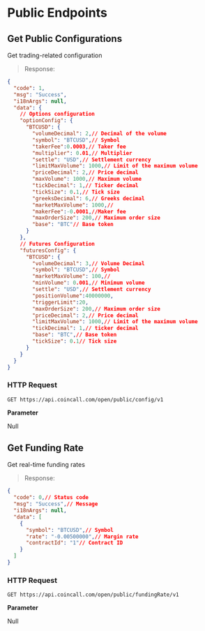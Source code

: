 # Public Endpoints

## Get Public Configurations

Get trading-related configuration

> Response:

```json
{
  "code": 1,
  "msg": "Success",
  "i18nArgs": null,
  "data": {
    // Options configuration
    "optionConfig": {
      "BTCUSD": {
        "volumeDecimal": 2,// Decimal of the volume
        "symbol": "BTCUSD",// Symbol
        "takerFee":0.0003,// Taker fee
        "multiplier": 0.01,// Multiplier
        "settle": "USD",// Settlement currency
        "limitMaxVolume": 1000,// Limit of the maximum volume
        "priceDecimal": 2,// Price decimal
        "maxVolume": 1000,// Maximum volume
        "tickDecimal": 1,// Ticker decimal
        "tickSize": 0.1,// Tick size
        "greeksDecimal": 6,// Greeks decimal
        "marketMaxVolume": 1000,//
        "makerFee":-0.0001,//Maker fee
        "maxOrderSize": 200,// Maximum order size
        "base": "BTC"// Base token
      }
    },
    // Futures Configuration
    "futuresConfig": {
      "BTCUSD": {
        "volumeDecimal": 3,// Volume Decimal
        "symbol": "BTCUSD",// Symbol
        "marketMaxVolume": 100,//
        "minVolume": 0.001,// Minimum volume
        "settle": "USD",// Settlement currency
        "positionVolume":40000000,
        "triggerLimit":20,
        "maxOrderSize": 200,// Maximum order size
        "priceDecimal": 2,// Price decimal
        "limitMaxVolume": 1000,// Limit of the maximum volume
        "tickDecimal": 1,// ticker decimal
        "base": "BTC",// Base token
        "tickSize": 0.1// Tick size
      }
    }
  }
}
```


### HTTP Request

`GET https://api.coincall.com/open/public/config/v1`

**Parameter**

Null

## Get Funding Rate

Get real-time funding rates

> Response:

```json
{
  "code": 0,// Status code
  "msg": "Success",// Message
  "i18nArgs": null,
  "data": [
    {
      "symbol": "BTCUSD",// Symbol
      "rate": "-0.00500000",// Margin rate
      "contractId": "1"// Contract ID
    }
  ]
}
```

### HTTP Request

`GET https://api.coincall.com/open/public/fundingRate/v1`

**Parameter**

Null
